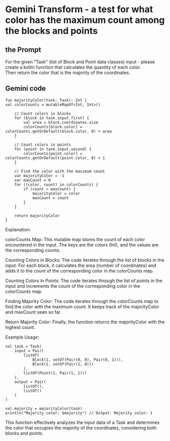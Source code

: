 # Gemini Transform - a test for what color has the maximum count among the blocks and points

## the Prompt

For the given "Task" (list of Block and Point data classes) input - 
please create a kotlin function that calculates the quantity of each color.   
Then return the color that is the majority of the coordinates.

## Gemini code

```
fun majorityColor(task: Task): Int {
val colorCounts = mutableMapOf<Int, Int>()

    // Count colors in blocks
    for (block in task.input.first) {
        val area = block.coordinates.size
        colorCounts[block.color] = colorCounts.getOrDefault(block.color, 0) + area
    }

    // Count colors in points
    for (point in task.input.second) {
        colorCounts[point.color] = colorCounts.getOrDefault(point.color, 0) + 1
    }

    // Find the color with the maximum count
    var majorityColor = -1
    var maxCount = 0
    for ((color, count) in colorCounts) {
        if (count > maxCount) {
            majorityColor = color
            maxCount = count
        }
    }

    return majorityColor
}
```
Explanation:

colorCounts Map: This mutable map stores the count of each color encountered in the input. 
The keys are the colors (Int), and the values are the corresponding counts.

Counting Colors in Blocks: The code iterates through the list of blocks in the input. 
For each block, it calculates the area (number of coordinates) and adds it to the count of the corresponding color in the colorCounts map.

Counting Colors in Points: The code iterates through the list of points in the input 
and increments the count of the corresponding color in the colorCounts map.

Finding Majority Color: The code iterates through the colorCounts map to find the color 
with the maximum count. It keeps track of the majorityColor and maxCount seen so far.

Return Majority Color: Finally, the function returns the majorityColor with the highest count.

Example Usage:

```
val task = Task(
    input = Pair(
        listOf(
            Block(1, setOf(Pair(0, 0), Pair(0, 1))),
            Block(2, setOf(Pair(1, 0)))
        ),
        listOf(Point(1, Pair(1, 1)))
    ),
    output = Pair(
        listOf(),
        listOf()
    )
)

val majority = majorityColor(task)
println("Majority color: $majority") // Output: Majority color: 1
```
This function effectively analyzes the input data of a Task and determines the color that occupies the 
majority of the coordinates, considering both blocks and points.